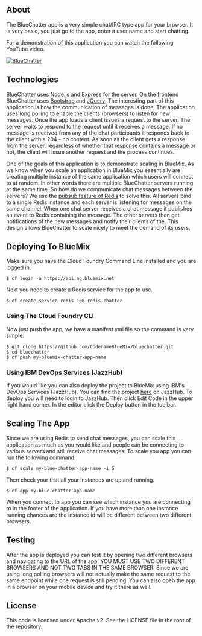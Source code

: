 ## About
The BlueChatter app is a very simple chat/IRC type app for your browser.
It is very basic, you just go to the app, enter a user name and start
chatting.

For a demonstration of this application you can watch the following 
YouTube video.

[![BlueChatter](https://img.youtube.com/vi/i7_dQQy40ZQ/0.jpg?time=1398101975441)](http://youtu.be/i7_dQQy40ZQ)


## Technologies
BlueChatter uses [Node.js](http://nodejs.org/) and 
[Express](http://expressjs.com/) for the server.  On the frontend 
BlueChatter uses [Bootstrap](http://getbootstrap.com/) and 
[JQuery](http://jquery.com/).  The interesting part of this application 
is how the communication of messages is done.  The application uses [long 
polling](http://en.wikipedia.org/wiki/Push_technology#Long_polling) to enable 
the clients (browsers) to listen for new messages.  Once the
app loads a client issues a request to the server.  The server waits to respond
to the request until it receives a message.  If no message is received from any
of the chat participants it responds back to the client with a 204 - no content.
As soon as the client gets a response from the server, regardless of whether that
response contains a message or not, the client will issue another request and
the process continues.

One of the goals of this application is to demonstrate scaling in BlueMix.
As we know when you scale an application in BlueMix you essentially are
creating multiple instance of the same application which users will connect
to at random.  In other words there are multiple BlueChatter servers running 
at the same time.  So how do we communicate chat messages between the servers?
We use the [pubsub feature of Redis](http://redis.io/topics/pubsub) to solve 
this.  All servers bind to a single
Redis instance and each server is listening for messages on the same channel.
When one chat server receives a chat message it publishes an event to Redis
containing the message.  The other servers then get notifications of the new
messages and notify their clients of the.  This design allows BlueChatter to
scale nicely to meet the demand of its users.

## Deploying To BlueMix

Make sure you have the Cloud Foundry Command Line installed and you
are logged in.

    $ cf login -a https://api.ng.bluemix.net

Next you need to create a Redis service for the app to use.

    $ cf create-service redis 100 redis-chatter

### Using The Cloud Foundry CLI

Now just push the app, we have a manifest.yml file so the command 
is very simple.
    
    $ git clone https://github.com/CodenameBlueMix/bluechatter.git	
	$ cd bluechatter
    $ cf push my-bluemix-chatter-app-name

### Using IBM DevOps Services (JazzHub)
If you would like you can also deploy the project to BlueMix using
IBM's DevOps Services (JazzHub).  You can find the project 
[here](https://hub.jazz.net/project/rjbaxter/bluechatter/overview) on
JazzHub.  To deploy you will need to login to JazzHub. Then click
Edit Code in the upper right hand corner.  In the editor click the 
Deploy button in the toolbar.

## Scaling The App

Since we are using Redis to send chat messages, you can scale this application
as much as you would like and people can be connecting to various servers
and still receive chat messages.  To scale you app you can run the following
command.

    $ cf scale my-blue-chatter-app-name -i 5

Then check your that all your instances are up and running.

    $ cf app my-blue-chatter-app-name

When you connect to app you can see which instance you are connecting to
in the footer of the application.  If you have more than one instance
running chances are the instance id will be different between two different
browsers.

## Testing

After the app is deployed you can test it by opening two different browsers
and navigating to the URL of the app.  YOU MUST USE TWO DIFFERENT BROWSERS
AND NOT TWO TABS IN THE SAME BROWSER.  Since we are using long polling
browsers will not actually make the same request to the same endpoint
while one request is still pending.  You can also open the app in a browser
on your mobile device and try it there as well.

## License

This code is licensed under Apache v2.  See the LICENSE file in the root of
the repository.
